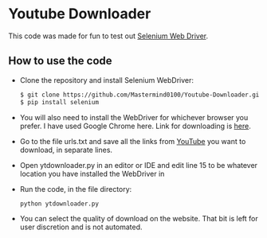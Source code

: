 # Youtube Downloader
This code was made for fun to test out [Selenium Web Driver](https://selenium-python.readthedocs.io/).

## How to use the code
* Clone the repository and install Selenium WebDriver:<br>

    ```bash
    $ git clone https://github.com/Mastermind0100/Youtube-Downloader.git
    $ pip install selenium
    ```
* You will also need to install the WebDriver for whichever browser you prefer. I have used Google Chrome here. Link for downloading is [here](https://selenium-python.readthedocs.io/installation.html#drivers).
* Go to the file urls.txt and save all the links from [YouTube](https://www.youtube.com/) you want to download, in separate lines.
* Open ytdownloader.py in an editor or IDE and edit line 15 to be whatever location you have installed the WebDriver in
* Run the code, in the file directory:<br>

    ```bash
    python ytdownloader.py
    ```
* You can select the quality of download on the website. That bit is left for user discretion and is not automated.